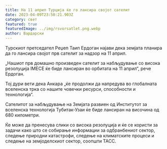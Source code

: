 ```yaml
---
title: На 11 април Турција ќе го лансира својот сателит
date: 2023-04-09T23:50:21.903Z
category: свет
featured: true
featuredImage: ../img/rsvorsatlet.png.webp
author: Вардарски
---
```


Турскиот претседател Реџеп Таип Ердоган најави дека земјата планира да го лансира својот прв сателит за надзор на 11 април.

„Нашиот прв домашно произведен сателит за набљудување со висока резолуција IMECE ќе биде лансиран во орбитата на 11 април“, рече Ердоган.

Тој дури вети дека Анкара „ќе продолжи да напредува во глобалната вселенска трка со нашите човечки ресурси, способности и технологија“.

Сателитот за набљудување на Земјата развиен од Институтот за вселенска технологија Тубитак-Узаи ќе биде лансиран на височина од 680 километри.

Ќе може да пренесува слики со висока резолуција и ќе се користи за задачи како што се собирање информации за одбранбениот сектор, следење природни катастрофи, следење на климатските процеси и следење на земјоделскиот сектор, соопшти ТАСС.
